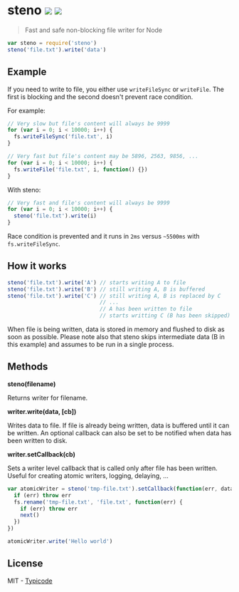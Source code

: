 # steno [![](https://badge.fury.io/js/steno.svg)](http://badge.fury.io/js/steno) [![](https://travis-ci.org/typicode/steno.svg?branch=master)](https://travis-ci.org/typicode/steno)

> Fast and safe non-blocking file writer for Node

```javascript
var steno = require('steno')
steno('file.txt').write('data')
```

## Example

If you need to write to file, you either use `writeFileSync` or `writeFile`. The first is blocking and the second doesn't prevent race condition.

For example:

```javascript
// Very slow but file's content will always be 9999
for (var i = 0; i < 10000; i++) {
  fs.writeFileSync('file.txt', i)
}
```

```javascript
// Very fast but file's content may be 5896, 2563, 9856, ...
for (var i = 0; i < 10000; i++) {
  fs.writeFile('file.txt', i, function() {})
}
```

With steno:

```javascript
// Very fast and file's content will always be 9999
for (var i = 0; i < 10000; i++) {
  steno('file.txt').write(i)
}
```

Race condition is prevented and it runs in `2ms` versus `~5500ms` with `fs.writeFileSync`.

## How it works

```javascript
steno('file.txt').write('A') // starts writing A to file
steno('file.txt').write('B') // still writing A, B is buffered
steno('file.txt').write('C') // still writing A, B is replaced by C
                             // ...
                             // A has been written to file
                             // starts writting C (B has been skipped)
```

When file is being written, data is stored in memory and flushed to disk as soon as possible. Please note also that steno skips intermediate data (B in this example) and assumes to be run in a single process.

## Methods

__steno(filename)__

Returns writer for filename.

__writer.write(data, [cb])__

Writes data to file. If file is already being written, data is buffered until it can be written. An optional callback can also be set to be notified when data has been written to disk.

__writer.setCallback(cb)__

Sets a writer level callback that is called only after file has been written. Useful for creating atomic writers, logging, delaying, ...

```javascript
var atomicWriter = steno('tmp-file.txt').setCallback(function(err, data, next) {
  if (err) throw err
  fs.rename('tmp-file.txt', 'file.txt', function(err) {
    if (err) throw err
    next()
  })
})

atomicWriter.write('Hello world')
```

## License

MIT - [Typicode](https://github.com/typicode)

